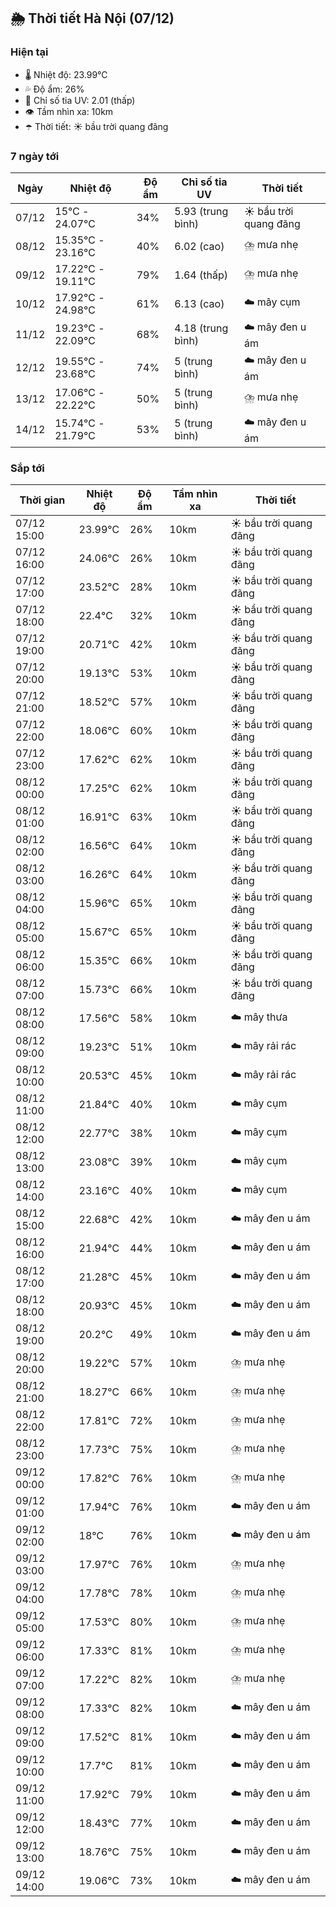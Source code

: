 ## 🌦️ Thời tiết Hà Nội (07/12)

### Hiện tại

- 🌡️ Nhiệt độ: 23.99℃
- 💦 Độ ẩm: 26%
- 🌟 Chỉ số tia UV: 2.01 (thấp)
- 👁️ Tầm nhìn xa: 10km
- ☂️ Thời tiết: ☀️ bầu trời quang đãng

### 7 ngày tới

| Ngày | Nhiệt độ | Độ ẩm | Chỉ số tia UV | Thời tiết |
| --- | --- | --- | --- | --- |
| 07/12 | 15℃ - 24.07℃ | 34% | 5.93 (trung bình) | ☀️ bầu trời quang đãng |
| 08/12 | 15.35℃ - 23.16℃ | 40% | 6.02 (cao) | ⛈️ mưa nhẹ |
| 09/12 | 17.22℃ - 19.11℃ | 79% | 1.64 (thấp) | ⛈️ mưa nhẹ |
| 10/12 | 17.92℃ - 24.98℃ | 61% | 6.13 (cao) | ☁️ mây cụm |
| 11/12 | 19.23℃ - 22.09℃ | 68% | 4.18 (trung bình) | ☁️ mây đen u ám |
| 12/12 | 19.55℃ - 23.68℃ | 74% | 5 (trung bình) | ☁️ mây đen u ám |
| 13/12 | 17.06℃ - 22.22℃ | 50% | 5 (trung bình) | ⛈️ mưa nhẹ |
| 14/12 | 15.74℃ - 21.79℃ | 53% | 5 (trung bình) | ☁️ mây đen u ám |

### Sắp tới

| Thời gian | Nhiệt độ | Độ ẩm | Tầm nhìn xa | Thời tiết |
| --- | --- | --- | --- | --- |
| 07/12 15:00 | 23.99℃ | 26% | 10km | ☀️ bầu trời quang đãng |
| 07/12 16:00 | 24.06℃ | 26% | 10km | ☀️ bầu trời quang đãng |
| 07/12 17:00 | 23.52℃ | 28% | 10km | ☀️ bầu trời quang đãng |
| 07/12 18:00 | 22.4℃ | 32% | 10km | ☀️ bầu trời quang đãng |
| 07/12 19:00 | 20.71℃ | 42% | 10km | ☀️ bầu trời quang đãng |
| 07/12 20:00 | 19.13℃ | 53% | 10km | ☀️ bầu trời quang đãng |
| 07/12 21:00 | 18.52℃ | 57% | 10km | ☀️ bầu trời quang đãng |
| 07/12 22:00 | 18.06℃ | 60% | 10km | ☀️ bầu trời quang đãng |
| 07/12 23:00 | 17.62℃ | 62% | 10km | ☀️ bầu trời quang đãng |
| 08/12 00:00 | 17.25℃ | 62% | 10km | ☀️ bầu trời quang đãng |
| 08/12 01:00 | 16.91℃ | 63% | 10km | ☀️ bầu trời quang đãng |
| 08/12 02:00 | 16.56℃ | 64% | 10km | ☀️ bầu trời quang đãng |
| 08/12 03:00 | 16.26℃ | 64% | 10km | ☀️ bầu trời quang đãng |
| 08/12 04:00 | 15.96℃ | 65% | 10km | ☀️ bầu trời quang đãng |
| 08/12 05:00 | 15.67℃ | 65% | 10km | ☀️ bầu trời quang đãng |
| 08/12 06:00 | 15.35℃ | 66% | 10km | ☀️ bầu trời quang đãng |
| 08/12 07:00 | 15.73℃ | 66% | 10km | ☀️ bầu trời quang đãng |
| 08/12 08:00 | 17.56℃ | 58% | 10km | ☁️ mây thưa |
| 08/12 09:00 | 19.23℃ | 51% | 10km | ☁️ mây rải rác |
| 08/12 10:00 | 20.53℃ | 45% | 10km | ☁️ mây rải rác |
| 08/12 11:00 | 21.84℃ | 40% | 10km | ☁️ mây cụm |
| 08/12 12:00 | 22.77℃ | 38% | 10km | ☁️ mây cụm |
| 08/12 13:00 | 23.08℃ | 39% | 10km | ☁️ mây cụm |
| 08/12 14:00 | 23.16℃ | 40% | 10km | ☁️ mây cụm |
| 08/12 15:00 | 22.68℃ | 42% | 10km | ☁️ mây đen u ám |
| 08/12 16:00 | 21.94℃ | 44% | 10km | ☁️ mây đen u ám |
| 08/12 17:00 | 21.28℃ | 45% | 10km | ☁️ mây đen u ám |
| 08/12 18:00 | 20.93℃ | 45% | 10km | ☁️ mây đen u ám |
| 08/12 19:00 | 20.2℃ | 49% | 10km | ☁️ mây đen u ám |
| 08/12 20:00 | 19.22℃ | 57% | 10km | ⛈️ mưa nhẹ |
| 08/12 21:00 | 18.27℃ | 66% | 10km | ⛈️ mưa nhẹ |
| 08/12 22:00 | 17.81℃ | 72% | 10km | ⛈️ mưa nhẹ |
| 08/12 23:00 | 17.73℃ | 75% | 10km | ⛈️ mưa nhẹ |
| 09/12 00:00 | 17.82℃ | 76% | 10km | ⛈️ mưa nhẹ |
| 09/12 01:00 | 17.94℃ | 76% | 10km | ☁️ mây đen u ám |
| 09/12 02:00 | 18℃ | 76% | 10km | ☁️ mây đen u ám |
| 09/12 03:00 | 17.97℃ | 76% | 10km | ⛈️ mưa nhẹ |
| 09/12 04:00 | 17.78℃ | 78% | 10km | ⛈️ mưa nhẹ |
| 09/12 05:00 | 17.53℃ | 80% | 10km | ⛈️ mưa nhẹ |
| 09/12 06:00 | 17.33℃ | 81% | 10km | ⛈️ mưa nhẹ |
| 09/12 07:00 | 17.22℃ | 82% | 10km | ⛈️ mưa nhẹ |
| 09/12 08:00 | 17.33℃ | 82% | 10km | ☁️ mây đen u ám |
| 09/12 09:00 | 17.52℃ | 81% | 10km | ☁️ mây đen u ám |
| 09/12 10:00 | 17.7℃ | 81% | 10km | ☁️ mây đen u ám |
| 09/12 11:00 | 17.92℃ | 79% | 10km | ☁️ mây đen u ám |
| 09/12 12:00 | 18.43℃ | 77% | 10km | ☁️ mây đen u ám |
| 09/12 13:00 | 18.76℃ | 75% | 10km | ☁️ mây đen u ám |
| 09/12 14:00 | 19.06℃ | 73% | 10km | ☁️ mây đen u ám |
